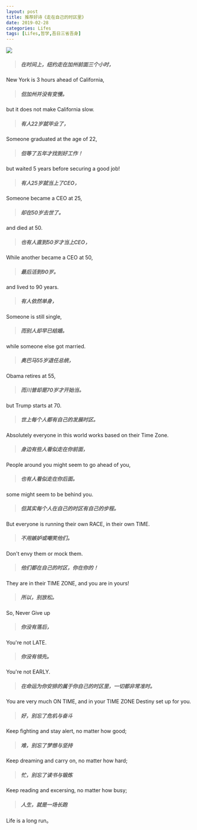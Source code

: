 ---layout: posttitle: 推荐好诗《走在自己的时区里》date: 2019-02-28categories: Lifestags: [Lifes,哲学,吾日三省吾身]---![](https://i.postimg.cc/XqwcvgQn/bg-01.jpg)> ##### 在时间上，纽约走在加州前面三个小时，New York is 3 hours ahead of California,> ##### 但加州并没有变慢。but it does not make California slow. > ##### 有人22岁就毕业了，Someone graduated at the age of 22, > ##### 但等了五年才找到好工作！but waited 5 years before securing a good job! > ##### 有人25岁就当上了CEO，Someone became a CEO at 25, > ##### 却在50岁去世了。and died at 50. > ##### 也有人直到50岁才当上CEO，While another became a CEO at 50, > ##### 最后活到90岁。and lived to 90 years. > ##### 有人依然单身，Someone is still single, > ##### 而别人却早已结婚。while someone else got married. > ##### 奥巴马55岁退任总统，Obama retires at 55, > ##### 而川普却是70岁才开始当。but Trump starts at 70. > ##### 世上每个人都有自己的发展时区。Absolutely everyone in this world works based on their Time Zone. > ##### 身边有些人看似走在你前面，People around you might seem to go ahead of you, > ##### 也有人看似走在你后面。some might seem to be behind you. > ##### 但其实每个人在自己的时区有自己的步程。But everyone is running their own RACE, in their own TIME. > ##### 不用嫉妒或嘲笑他们。Don't envy them or mock them. > ##### 他们都在自己的时区，你在你的！They are in their TIME ZONE, and you are in yours! > ##### 所以，别放松。 So, Never Give up > ##### 你没有落后，You're not LATE. > ##### 你没有领先。You're not EARLY. > ##### 在命运为你安排的属于你自己的时区里，一切都非常准时。You are very much ON TIME, and in your TIME ZONE Destiny set up for you. > ##### 好，别忘了危机与奋斗Keep fighting and stay alert, no matter how good;> ##### 难，别忘了梦想与坚持Keep dreaming and carry on, no matter how hard; > ##### 忙，别忘了读书与锻炼Keep reading and excersing, no matter how busy; > ##### 人生，就是一场长跑Life is a long run。